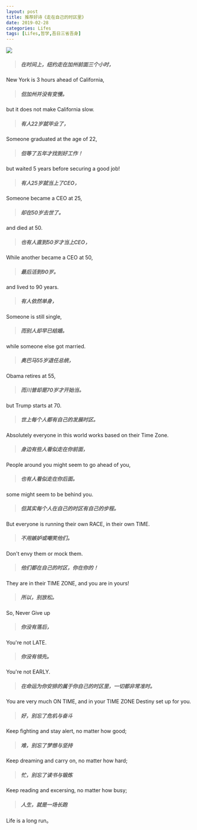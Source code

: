 ---layout: posttitle: 推荐好诗《走在自己的时区里》date: 2019-02-28categories: Lifestags: [Lifes,哲学,吾日三省吾身]---![](https://i.postimg.cc/XqwcvgQn/bg-01.jpg)> ##### 在时间上，纽约走在加州前面三个小时，New York is 3 hours ahead of California,> ##### 但加州并没有变慢。but it does not make California slow. > ##### 有人22岁就毕业了，Someone graduated at the age of 22, > ##### 但等了五年才找到好工作！but waited 5 years before securing a good job! > ##### 有人25岁就当上了CEO，Someone became a CEO at 25, > ##### 却在50岁去世了。and died at 50. > ##### 也有人直到50岁才当上CEO，While another became a CEO at 50, > ##### 最后活到90岁。and lived to 90 years. > ##### 有人依然单身，Someone is still single, > ##### 而别人却早已结婚。while someone else got married. > ##### 奥巴马55岁退任总统，Obama retires at 55, > ##### 而川普却是70岁才开始当。but Trump starts at 70. > ##### 世上每个人都有自己的发展时区。Absolutely everyone in this world works based on their Time Zone. > ##### 身边有些人看似走在你前面，People around you might seem to go ahead of you, > ##### 也有人看似走在你后面。some might seem to be behind you. > ##### 但其实每个人在自己的时区有自己的步程。But everyone is running their own RACE, in their own TIME. > ##### 不用嫉妒或嘲笑他们。Don't envy them or mock them. > ##### 他们都在自己的时区，你在你的！They are in their TIME ZONE, and you are in yours! > ##### 所以，别放松。 So, Never Give up > ##### 你没有落后，You're not LATE. > ##### 你没有领先。You're not EARLY. > ##### 在命运为你安排的属于你自己的时区里，一切都非常准时。You are very much ON TIME, and in your TIME ZONE Destiny set up for you. > ##### 好，别忘了危机与奋斗Keep fighting and stay alert, no matter how good;> ##### 难，别忘了梦想与坚持Keep dreaming and carry on, no matter how hard; > ##### 忙，别忘了读书与锻炼Keep reading and excersing, no matter how busy; > ##### 人生，就是一场长跑Life is a long run。